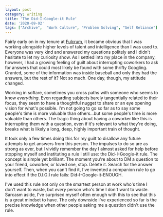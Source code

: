 ```yaml
---
layout: post
category: writing
title: 'The Did-I-Google-it Rule'
date: '2020-09-02'
tags: ["Archive",  "Work Culture", "Problem Solving", "Self Reliance"]
---
```


Fairly early on in my tenure at [Fulcrum](https://www.fulcrumapp.com), it became obvious that I was working alongside higher levels of talent and intelligence than I was used to. Everyone was very kind and answered my questions politely and I didn't hesitate to let my curiosity show. As I settled into my place in the company, however, I had a growing feeling of guilt about interrupting coworkers to ask for answers that could most likely be found with some thrifty Googling. Granted, some of the information was inside baseball and only they had the answers, but the rest of it? Not so much. One day, though, my attitude changed.

<!--more-->

Working in softare, sometimes you cross paths with someone who seems to know _everything_. Even regarding subjects barely tangentially related to their focus, they seem to have a thoughtful nugget to share or an eye opening vision for what's possible. I'm not going to go so far as to say some people's time is more valuable than others...but some people's time is more valuable than others. The tragic thing about having a coworker like this is interrupting them with a question, even if it's relevant to what they're doing, breaks what is likely a long, deep, highly important train of thought.

It took only a few times doing this for my guilt to disallow any future attempts to get answers from this person. The impulses to do so are as strong as ever, but I vividly remember the day I almost asked for help before stopping myself and instituting a rule I still use: the Did-I-Google-it rule. The concept is simple yet brilliant. The moment you're about to DM a question to your friend, coworker, or loved one, stop. Delete it. Search for the answer yourself. Then, when you can't find it, I've invented a companion rule to go into effect if the D.I.G.I rule fails: Did-I-Google-it-ENOUGH.

I've used this rule not only on the smartest person at work who's time I don't want to waste, but _every_ person who's time I don't want to waste. Sarcasm aside, I've surprised myself often enough with this to see that this is a great mindset to have. The only downside I've experienced so far is the precise knowledge when other people asking me a question didn't use the rule.

